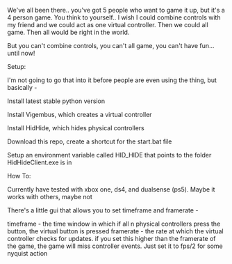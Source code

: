 We've all been there.. you've got 5 people who want to game it up, but it's a 4 person game. You think to yourself.. I wish I could combine controls with my friend and we could act as one virtual controller. Then we could all game. Then all would be right in the world.

But you can't combine controls, you can't all game, you can't have fun... until now!

Setup:

I'm not going to go that into it before people are even using the thing, but basically -

Install latest stable python version

Install Vigembus, which creates a virtual controller

Install HidHide, which hides physical controllers

Download this repo, create a shortcut for the start.bat file

Setup an environment variable called HID_HIDE that points to the folder HidHideClient.exe is in

How To:

Currently have tested with xbox one, ds4, and dualsense (ps5). Maybe it works with others, maybe not

There's a little gui that allows you to set timeframe and framerate -

timeframe - the time window in which if all n physical controllers press the button, the virtual button is pressed
framerate - the rate at which the virtual controller checks for updates. if you set this higher than the framerate of the
            game, the game will miss controller events. Just set it to fps/2 for some nyquist action